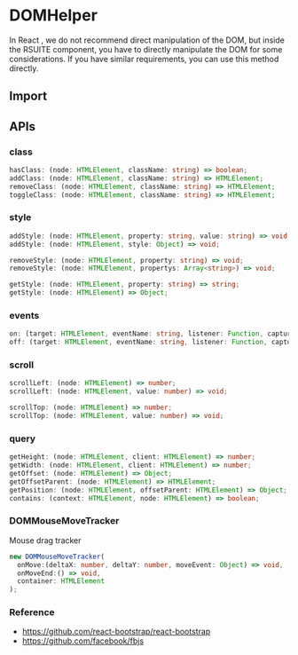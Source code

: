 # DOMHelper

In React , we do not recommend direct manipulation of the DOM, but inside the RSUITE component, you have to directly manipulate the DOM for some considerations. If you have similar requirements, you can use this method directly.

## Import

<!--{include:<import-guide>}-->

## APIs

### class

```typescript
hasClass: (node: HTMLElement, className: string) => boolean;
addClass: (node: HTMLElement, className: string) => HTMLElement;
removeClass: (node: HTMLElement, className: string) => HTMLElement;
toggleClass: (node: HTMLElement, className: string) => HTMLElement;
```

<!--{include:`class-helper.md`}-->

### style

```typescript
addStyle: (node: HTMLElement, property: string, value: string) => void;
addStyle: (node: HTMLElement, style: Object) => void;

removeStyle: (node: HTMLElement, property: string) => void;
removeStyle: (node: HTMLElement, propertys: Array<string>) => void;

getStyle: (node: HTMLElement, property: string) => string;
getStyle: (node: HTMLElement) => Object;

```

<!--{include:`style-helper.md`}-->

### events

```typescript
on: (target: HTMLElement, eventName: string, listener: Function, capture: boolean = false) => {off: Function};
off: (target: HTMLElement, eventName: string, listener: Function, capture: boolean = false) => void;
```

<!--{include:`event-helper.md`}-->

### scroll

```typescript
scrollLeft: (node: HTMLElement) => number;
scrollLeft: (node: HTMLElement, value: number) => void;

scrollTop: (node: HTMLElement) => number;
scrollTop: (node: HTMLElement, value: number) => void;
```

<!--{include:`scroll-helper.md`}-->

### query

```typescript
getHeight: (node: HTMLElement, client: HTMLElement) => number;
getWidth: (node: HTMLElement, client: HTMLElement) => number;
getOffset: (node: HTMLElement) => Object;
getOffsetParent: (node: HTMLElement) => HTMLElement;
getPosition: (node: HTMLElement, offsetParent: HTMLElement) => Object;
contains: (context: HTMLElement, node: HTMLElement) => boolean;
```

<!--{include:`query.md`}-->

### DOMMouseMoveTracker

Mouse drag tracker

```typescript
new DOMMouseMoveTracker(
  onMove:(deltaX: number, deltaY: number, moveEvent: Object) => void,
  onMoveEnd:() => void,
  container: HTMLElement
);
```

<!--{include:`dom-mouse-move-tracker.md`}-->

### Reference

- https://github.com/react-bootstrap/react-bootstrap
- https://github.com/facebook/fbjs

